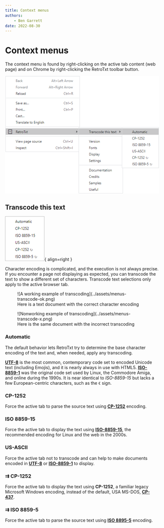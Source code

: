 ```yaml
---
title: Context menus
authors:
    - Ben Garrett
date: 2022-08-30
---
```

# Context menus

The context menu is found by right-clicking on the active tab content (web page) and on Chrome by right-clicking the RetroTxt toolbar button.

![Context menu transcode text](../assets/menus-transcode.png)

## Transcode this text

![Transcode text submenu](../assets/menus-transcode-small.png){ align=right }

Character encoding is complicated, and the execution is not always precise. If you encounter a page not displaying as expected, you can transcode the text to show a different set of characters. Transcode text selections only apply to the active browser tab.

<figure markdown>
![A working example of transcoding](../assets/menus-transcode-ok.png)
  <figcaption>Here is a text document with the correct character encoding</figcaption>
</figure>

<figure markdown>
![Nonworking example of transcoding](../assets/menus-transcode-x.png)
  <figcaption>Here is the same document with the incorrect transcoding</figcaption>
</figure>

### Automatic

The default behavior lets RetroTxt try to determine the base character encoding of the text and, when needed, apply any transcoding.

[**UTF-8**](https://en.wikipedia.org/wiki/UTF-8) is the most common, contemporary code set to encoded Unicode text (including Emojis), and it is nearly always in use with HTML5. [**ISO-8859-1**](https://en.wikipedia.org/wiki/ISO/IEC_8859-1) was the original code set used by Linux, the Commodore Amiga, and online during the 1990s. It is near identical to _ISO-8859-15_ but lacks a few European-centric characters, such as the `€` sign.

### CP-1252

Force the active tab to parse the source text using [**CP-1252**](https://en.wikipedia.org/wiki/Windows-1252) encoding.

### ISO 8859-15

Force the active tab to display the text using [**ISO-8859-15**](https://en.wikipedia.org/wiki/ISO/IEC_8859-15), the recommended encoding for Linux and the web in the 2000s.

### US-ASCII

Force the active tab not to transcode and can help to make documents encoded in
[**UTF-8**](https://en.wikipedia.org/wiki/UTF-8) or [**ISO-8859-1**](https://en.wikipedia.org/wiki/ISO/IEC_8859-1) to display.

### ⇉ CP-1252

Force the active tab to display the text using **CP-1252**, a familiar legacy Microsoft Windows encoding, instead of the default, USA MS-DOS, [**CP-437**](https://en.wikipedia.org/wiki/Code_page_437).

### ⇉ ISO 8859-5

Force the active tab to parse the source text using [**ISO 8895-5**](https://en.wikipedia.org/wiki/ISO/IEC_8859-5) encoding.
